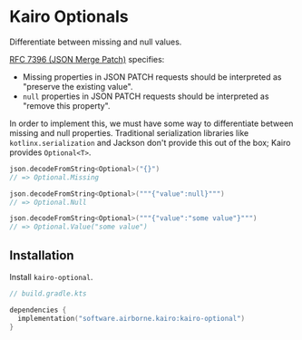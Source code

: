 # Kairo Optionals

Differentiate between missing and null values.

[RFC 7396 (JSON Merge Patch)](https://datatracker.ietf.org/doc/html/rfc7396)
specifies:

- Missing properties in JSON PATCH requests
  should be interpreted as "preserve the existing value".
- `null` properties in JSON PATCH requests
  should be interpreted as "remove this property".

In order to implement this, we must have some way to differentiate between missing and null properties.
Traditional serialization libraries like `kotlinx.serialization` and Jackson don't provide this out of the box;
Kairo provides `Optional<T>`.

```kotlin
json.decodeFromString<Optional>("{}")
// => Optional.Missing

json.decodeFromString<Optional>("""{"value":null}""")
// => Optional.Null

json.decodeFromString<Optional>("""{"value":"some value"}""")
// => Optional.Value("some value")
```

## Installation

Install `kairo-optional`.

```kotlin
// build.gradle.kts

dependencies {
  implementation("software.airborne.kairo:kairo-optional")
}
```
